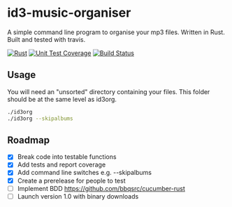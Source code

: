 id3-music-organiser
======

A simple command line program to organise your mp3 files. Written in Rust. Built and tested with travis.

[![Rust](https://img.shields.io/badge/Rust%20%3E%3D%201.53-000.svg?style=flat-square&logo=rust&colorA=ffffff&style=popout)](https://rust-lang.org/)
[![Unit Test Coverage](https://img.shields.io/badge/Unit%20Test%20Coverage-88%25-brightgreen)]()
[![Build Status](https://travis-ci.org/craigmayhew/id3-music-organiser.svg?branch=master)](https://travis-ci.org/craigmayhew/id3-music-organiser)

## Usage ##
You will need an "unsorted" directory containing your files. This folder should be at the same level as id3org.
```bash
./id3org
./id3org --skipalbums
```

## Roadmap ##
 - [x] Break code into testable functions
 - [x] Add tests and report coverage
 - [x] Add command line switches e.g. --skipalbums
 - [x] Create a prerelease for people to test
 - [ ] Implement BDD https://github.com/bbqsrc/cucumber-rust
 - [ ] Launch version 1.0 with binary downloads
